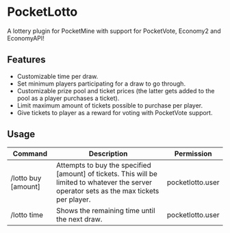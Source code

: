 # PocketLotto

A lottery plugin for PocketMine with support for PocketVote, Economy2 and EconomyAPI!


Features
--------

* Customizable time per draw.
* Set minimum players participating for a draw to go through.
* Customizable prize pool and ticket prices (the latter gets added to the pool as a player purchases a ticket).
* Limit maximum amount of tickets possible to purchase per player.
* Give tickets to player as a reward for voting with PocketVote support.


Usage
-----
| Command | Description | Permission
| --- | --- | --- |
| /lotto buy [amount] | Attempts to buy the specified [amount] of tickets. This will be limited to whatever the server operator sets as the max tickets per player. | pocketlotto.user
| /lotto time | Shows the remaining time until the next draw. | pocketlotto.user
